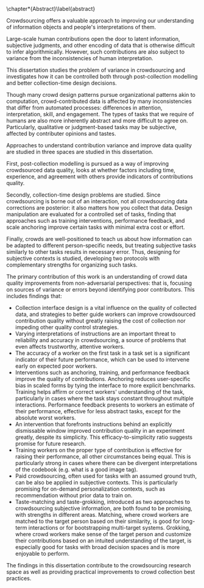 \chapter*{Abstract}\label{abstract}

Crowdsourcing offers a valuable approach to improving our understanding of information objects and people's interpretations of them.

Large-scale human contributions open the door to latent information, subjective judgments, and other encoding of data that is otherwise difficult to infer algorithmically.
However, such contributions are also subject to variance from the inconsistencies of human interpretation.

This dissertation studies the problem of variance in crowdsourcing and investigates how it can be controlled both through post-collection modelling and better collection-time design decisions.

Though many crowd design patterns pursue organizational patterns akin to computation, crowd-contributed data is affected by many inconsistencies that differ from automated processes: differences in attention, interpretation, skill, and engagement.
The types of tasks that we require of humans are also more inherently abstract and more difficult to agree on. Particularly, qualitative or judgment-based tasks may be subjective, affected by contributer opinions and tastes.

Approaches to understand contribution variance and improve data quality are studied in three spaces are studied in this dissertation.

First, post-collection modelling is pursued as a way of improving crowdsourced data quality, looks at whether factors including time, experience, and agreement with others provide indicators of contributions quality.

Secondly, collection-time design problems are studied.
Since crowdsourcing is borne out of an interaction, not all crowdsourcing data corrections are posterior: it also matters how you collect that data.
Design manipulation are evaluated for a controlled set of tasks, finding that approaches such as training interventions, performance feedback, and scale anchoring improve certain tasks with minimal extra cost or effort.

Finally, crowds are well-positioned to teach us about how information can be adapted to different person-specific needs, but treating subjective tasks similarly to other tasks results in necessary error.
Thus, designing for subjective contexts is studied, developing two protocols with complementary strengths for organizing such tasks.

The primary contribution of this work is an understanding of crowd data quality improvements from non-adversarial perspectives: that is, focusing on sources of variance or errors beyond identifying poor contributors.
This includes findings that:

 - Collection interface design is a vital influence on the quality of collected data, and strategies to better guide workers can improve crowdsourced contribution quality without greatly raising the cost of collection nor impeding other quality control strategies.
 - Varying interpretations of instructions are an important threat to reliability and accuracy in crowdsourcing, a source of problems that even affects trustworthy, attentive workers. 
 - The accuracy of a worker on the first task in a task set is a significant indicator of their future performance, which can be used to intervene early on expected poor workers.
 - Interventions such as anchoring, training, and performance feedback improve the quality of contributions. Anchoring reduces user-specific bias in scaled forms by tying the interface to more explicit benchmarks. Training helps affirm or correct workers' understanding of the task, particularly in cases where the task stays constant throughout multiple interactions. Performance feedback presents to workers an estimate of their performance, effective for less abstract tasks, except for the absolute worst workers.
 - An intervention that forefronts instructions behind an explicitly dismissable window improved contribution quality in an experiment greatly, despite its simplicity. This efficacy-to-simplicity ratio suggests promise for future research.
 - Training workers on the proper type of contribution is effective for raising their performance, all other circumstances being equal. This is particularly strong in cases where there can be divergent interpretations of the codebook (e.g. what is a good image tag).
 - Paid crowdsourcing, often used for tasks with an assumed ground truth, can be also be applied in subjective contexts. This is particularly promising for on-demand personalization contexts, such as recommendation without prior data to train on.
 - Taste-matching and taste-grokking, introduced as two approaches to crowdsourcing subjective information, are both found to be promising, with strengths in different areas. Matching, where crowd workers are matched to the target person based on their similarity, is good for long-term interactions or for bootstrapping multi-target systems. Grokking, where crowd workers make sense of the target person and customize their contributions based on an intuited understanding of the target, is especially good for tasks with broad decision spaces and is more enjoyable to perform.

The findings in this dissertation contribute to the crowdsourcing research space as well as providing practical improvements to crowd collection best practices.
